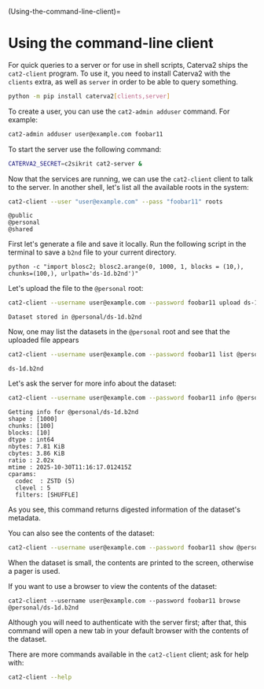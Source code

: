 (Using-the-command-line-client)=
# Using the command-line client

For quick queries to a server or for use in shell scripts, Caterva2 ships the `cat2-client` program.  To use it, you need to install Caterva2 with the `clients` extra, as well as `server` in order to be able to query something.

```sh
python -m pip install caterva2[clients,server]
```

To create a user, you can use the `cat2-admin adduser` command. For example:

```sh
cat2-admin adduser user@example.com foobar11
```

To start the server use the following command:
```sh
CATERVA2_SECRET=c2sikrit cat2-server &
```

Now that the services are running, we can use the `cat2-client` client to talk
to the server. In another shell, let's list all the available roots in the system:

```sh
cat2-client --user "user@example.com" --pass "foobar11" roots
```

```
@public
@personal
@shared
```

First let's generate a file and save it locally. Run the following script in the terminal to save a `b2nd` file to your current directory.
```
python -c "import blosc2; blosc2.arange(0, 1000, 1, blocks = (10,), chunks=(100,), urlpath='ds-1d.b2nd')"
```

Let's upload the file to the `@personal` root:

```sh
cat2-client --username user@example.com --password foobar11 upload ds-1d.b2nd @personal/ds-1d.b2nd
```

```
Dataset stored in @personal/ds-1d.b2nd
```

Now, one may list the datasets in the `@personal` root and see that the uploaded file appears

```sh
cat2-client --username user@example.com --password foobar11 list @personal
```

```
ds-1d.b2nd
```

Let's ask the server for more info about the dataset:

```sh
cat2-client --username user@example.com --password foobar11 info @personal/ds-1d.b2nd
```

```
Getting info for @personal/ds-1d.b2nd
shape : [1000]
chunks: [100]
blocks: [10]
dtype : int64
nbytes: 7.81 KiB
cbytes: 3.86 KiB
ratio : 2.02x
mtime : 2025-10-30T11:16:17.012415Z
cparams:
  codec  : ZSTD (5)
  clevel : 5
  filters: [SHUFFLE]
```

As you see, this command returns digested information of the dataset's metadata.

You can also see the contents of the dataset:

```sh
cat2-client --username user@example.com --password foobar11 show @personal/ds-1d.b2nd
```

When the dataset is small, the contents are printed to the screen, otherwise a pager is used.

If you want to use a browser to view the contents of the dataset:

```shell
cat2-client --username user@example.com --password foobar11 browse @personal/ds-1d.b2nd
```

Although you will need to authenticate with the server first; after that, this command will open a new tab in your default browser with the contents of the dataset.

There are more commands available in the `cat2-client` client; ask for help with:

```sh
cat2-client --help
```
